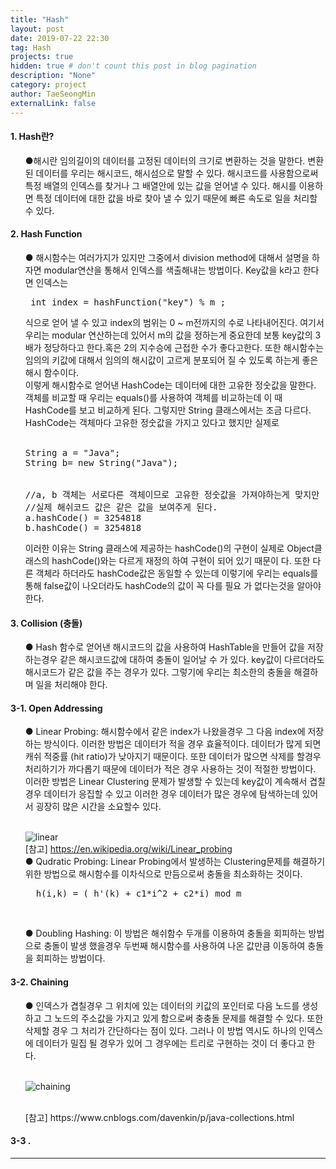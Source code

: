 ```yaml
---
title: "Hash"
layout: post
date: 2019-07-22 22:30
tag: Hash
projects: true
hidden: true # don't count this post in blog pagination
description: "None"
category: project
author: TaeSeongMin
externalLink: false
---
```



#### 1. Hash란?
<ul>
●해시란 임의길이의 데이터를 고정된 데이터의 크기로 변환하는 것을 말한다. 변환된 데이터를 우리는 해시코드, 해시섬으로 말할 수 있다.
해시코드를 사용함으로써 특정 배열의 인덱스를 찾거나 그 배열안에 있는 값을 얻어낼 수 있다. 해시를 이용하면 특정 데이터에 대한 값을 바로 찾아 낼 수 있기 때문에 빠른 속도로 일을 처리할 수 있다.
    
<br>
</ul>


#### 2. Hash Function
<ul>
● 해시함수는 여러가지가 있지만 그중에서 division method에 대해서 설명을 하자면 modular연산을 통해서 인덱스를 색출해내는 방법이다. Key값을 k라고 한다면 인덱스는
 <pre>
 int index = hashFunction("key") % m ;
</pre>    
식으로 얻어 낼 수 있고 index의 범위는 0 ~ m전까지의 수로 나타내어진다. 여기서 우리는 modular 연산하는데 있어서 m의 값을 정하는게 중요한데 보통 key값의 3배가 정당하다고 한다.혹은 2의 지수승에 근접한 수가 좋다고한다. 또한 해시함수는 임의의 키값에 대해서 임의의 해시값이 고르게 분포되어 질 수 있도록 하는게 좋은 해시 함수이다.<br>
 이렇게 해시함수로 얻어낸 HashCode는 데이터에 대한 고유한 정숫값을 말한다. 객체를 비교할 때 우리는 equals()를 사용하여 객체를 비교하는데 이 때 HashCode를 보고 비교하게 된다. 그렇지만 String 클래스에서는 조금 다르다. HashCode는 객체마다 고유한 정숫값을 가지고 있다고 했지만 실제로
<br><br>
<pre>
String a = "Java";
String b= new String("Java");
<br>
//a, b 객체는 서로다른 객체이므로 고유한 정숫값을 가져야하는게 맞지만
//실제 해쉬코드 값은 같은 값을 보여주게 된다.
a.hashCode() = 3254818
b.hashCode() = 3254818
</pre>
</ul>
<ul>
    이러한 이유는 String 클래스에 제공하는 hashCode()의 구현이 실제로 Object클래스의 hashCode()와는 다르게 재정의 하여 구현이 되어 있기 때문이       다. 또한 다른 객체라 하더라도 hashCode값은 동일할 수 있는데 이렇기에 우리는 equals를 통해 false값이 나오더라도 hashCode의 값이 꼭 다를 필요     가 없다는것을 알아야한다.<br>
</ul>

#### 3. Collision (충돌)
<ul>
● Hash 함수로 얻어낸 해시코드의 값을 사용하여 HashTable을 만들어 값을 저장하는경우 같은 해시코드값에 대하여 충돌이 일어날 수 가 있다. key값이 다르더라도 해시코드가 같은 값을 주는 경우가 있다. 그렇기에 우리는 최소한의 충돌을 해결하며 일을 처리해야 한다.
<br>
</ul>

#### 3-1. Open Addressing
<ul>
● Linear Probing: 해시함수에서 같은 index가 나왔을경우 그 다음 index에 저장하는 방식이다. 이러한 방법은 데이터가 적을 경우 효율적이다. 데이터가 많게 되면 캐쉬 적중률 (hit ratio)가 낮아지기 때문이다. 또한 데이터가 많으면 삭제를 할경우 처리하기가 까다롭기 때문에 데이터가 적은 경우 사용하는 것이 적절한 방법이다. 이러한 방법은 Linear Clustering 문제가 발생할 수 있는데 key값이 계속해서 겹칠경우 데이터가 응집할 수 있고 이러한 경우 데이터가 많은 경우에 탐색하는데 있어서 굉장히 많은 시간을 소요할수 있다. <br> <br>

![linear](https://user-images.githubusercontent.com/34885510/62684752-532f0b80-b9fc-11e9-9424-436621336837.PNG)
 <br>
 [참고] https://en.wikipedia.org/wiki/Linear_probing <br>
● Qudratic Probing: Linear Probing에서 발생하는 Clustering문제를 해결하기 위한 방법으로 해시함수를 이차식으로 만듬으로써 충돌을 최소화하는 것이다.<br>
<pre>
  h(i,k) = ( h'(k) + c1*i^2 + c2*i) mod m
</pre><br>
● Doubling Hashing: 이 방법은 해쉬함수 두개를 이용하여 충돌을 회피하는 방법으로 충돌이 발생 했을경우 두번째 해시함수를 사용하여 나온 값만큼 이동하여 충돌을 회피하는 방법이다.<br>
</ul>
    
#### 3-2. Chaining 
<ul> 
 ● 인덱스가 겹칠경우 그 위치에 있는 데이터의 키값의 포인터로 다음 노드를 생성하고 그 노드의 주소값을 가지고 있게 함으로써 충충돌 문제를 해결할 수    있다. 또한 삭제할 경우 그 처리가 간단하다는 점이 있다. 그러나 이 방법 역시도 하나의 인덱스에 데이터가 밀집 될 경우가 있어 그 경우에는 트리로      구현하는 것이 더 좋다고 한다.
 <br><br>
    
![chaining](https://user-images.githubusercontent.com/34885510/62684874-8c677b80-b9fc-11e9-979e-2af93bcc5020.PNG)

 <br>
 [참고] https://www.cnblogs.com/davenkin/p/java-collections.html <br>
</ul>

#### 3-3 .
<hr/>

